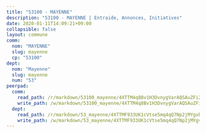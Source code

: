 ```yaml
---
title: "53100 - MAYENNE"
description: "53100 - MAYENNE | Entraide, Annonces, Initiatives"
date: 2020-01-11T14:09:21+09:00
collapsible: false
layout: commune
comm:
  nom: "MAYENNE"
  slug: mayenne
  cp: "53100"
dept:
  nom: "Mayenne"
  slug: mayenne
  num: "53"
peerpad:
  comm:
    read_path: /r/markdown/53100_mayenne/4XTTM4q8Bv1H3DvnygVarAQSAuZFi2jgavSjkxANByeT2ybzA
    write_path: /w/markdown/53100_mayenne/4XTTM4q8Bv1H3DvnygVarAQSAuZFi2jgavSjkxANByeT2ybzA-K3TgTcpyPEBojnJmkornJvSNuy4X4JMBuRzGUFqz7g1h8WE8fauis6YNM27uJBgNdZ59PnTZE3YHoJWpMW5zWHCQLY5Rcwb9P5nHCbmmRVDPWAXrGQqQaKDU1p7PQdwcRcT2QF2r
  dept:
    read_path: /r/markdown/53_mayenne/4XTTMF933UK1cVtse5mq4qQ7Np2jMYgvbp6qouY9MWyoeWY43
    write_path: /w/markdown/53_mayenne/4XTTMF933UK1cVtse5mq4qQ7Np2jMYgvbp6qouY9MWyoeWY43-K3TgUcgqTBNoSTxPqkZ94HV7ydPjBnvnBue9tEiK9jakhdXjxdo4Br4iK1oa2CDh4yEVWX1tFyjU9wvcKRuNLDocpAE5TJXkqSv2docSVtfLpqmkB6Zf1obqgGj7oAqY4ytCV5Es
---
```


